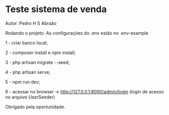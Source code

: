 <h1>Teste sistema de venda</h1>

Autor: Pedro H S Abraão

Rodando o projeto. As configurações do .env estão no .env-example

1 - criar banco local;

2 - composer install e npm install;

3 - php artisan migrate --seed;

4 - php artisan serve;

5 - npm run dev;

6 - acessar no browser -> http://127.0.0.1:8000/admin/login (login de acesso no arquivo UserSeeder)

Obrigado pela oportunidade.
